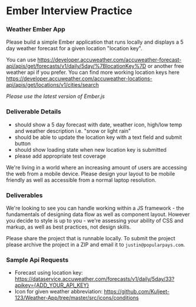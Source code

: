 # Ember Interview Practice

### Weather Ember App

Please build a simple Ember application that runs locally and displays a 5 day weather forecast for a given location "location key".

You can use https://developer.accuweather.com/accuweather-forecast-api/apis/get/forecasts/v1/daily/5day/%7BlocationKey%7D or another free weather api if you prefer. You can find more working location keys here https://developer.accuweather.com/accuweather-locations-api/apis/get/locations/v1/cities/search

_Please use the latest version of Ember.js_

### Deliverable Details

- should show a 5 day forecast with date, weather icon, high/low temp and weather description i.e. "snow or light rain"
- should be able to update the location key with a text field and submit button
- should show loading state when new location key is submitted
- please add appropriate test coverage

We're living in a world where an increasing amount of users are accessing the web from a mobile device. Please design your layout to be mobile friendly as well as accessible from a normal laptop resolution.

### Deliverables

We're looking to see you can handle working within a JS framework - the fundamentals of designing data flow as well as component layout. However you decide to style is up to you - we're assessing your ability of CSS and markup, as well as best practices, not design skills.

Please share the project that is runnable locally. To submit the project please archive the project in a ZIP and email it to `justin@popularpays.com`.

### Sample Api Requests

- Forecast using location key: https://dataservice.accuweather.com/forecasts/v1/daily/5day/33?apikey={ADD_YOUR_API_KEY}
- Icon for given weather abbreviation: https://github.com/Kuljeet-123/Weather-App/tree/master/src/icons/conditions